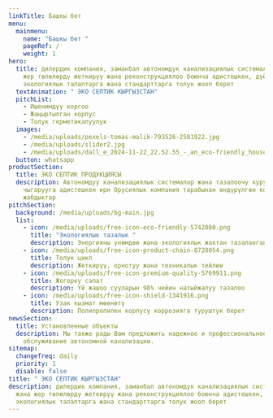 ```yaml
---
linkTitle: Башкы бет
menu:
  mainmenu:
    name: "Башкы бет "
    pageRef: /
    weight: 1
hero:
  title: дилердик компания, заманбап автономдук канализациялык системаларды жана
    жер төлөлөрдү жеткирүү жана реконструкциялоо боюнча адистешкен, дүйнөлүк
    экологиялык талаптарга жана стандарттарга толук жооп берет
  textAnimation: " ЭКО СЕПТИК КЫРГЫЗСТАН"
  pitchList:
    - Ишенимдүү коргоо
    - Жаңыртылган корпус
    - Толук герметикалуулук
  images:
    - /media/uploads/pexels-tomas-malik-793526-2581922.jpg
    - /media/uploads/slider2.jpg
    - /media/uploads/dall_e_2024-11-22_22.52.55_-_an_eco-friendly_house_situated_in_a_green_lush_environment._the_house_is_modern_with_sustainable_architectural_design_featuring_solar_panels_on_the_.webp
  button: whatsapp
productSection:
  title: ЭКО СЕПТИК ПРОДУКЦИЯСЫ
  description: Автономдуу канализациялык системалар жана тазалоочу курулуштарды
    чыгарууга адистешкен ири Орусиялык компания тарабынан өндүрүлгөн кошумча
    жабдыктар
pitchSection:
  background: /media/uploads/bg-main.jpg
  list:
    - icon: /media/uploads/free-icon-eco-friendly-5742080.png
      title: "Экологиялык тазалык "
      description: Энергияны үнөмдөө жана экологиялык жактан тазаланган саркынды суулар
    - icon: /media/uploads/free-icon-product-chain-8728054.png
      title: Толук цикл
      description: Жеткирүү, орнотуу жана техникалык тейлөө
    - icon: /media/uploads/free-icon-premium-quality-5769911.png
      title: Жогорку сапат
      description: Үй жашоо сууларын 98% чейин натыйжалуу тазалоо
    - icon: /media/uploads/free-icon-shield-1341916.png
      title: Узак кызмат мөөнөтү
      description: Полипропилен корпусу коррозияга туруштук берет
newsSection:
  title: Установленные объекты
  description: Мы также рады Вам предложить надежное и профессиональное
    обслуживание автономной канализации.
sitemap:
  changefreq: daily
  priority: 1
  disable: false
title: " ЭКО СЕПТИК КЫРГЫЗСТАН"
description: дилердик компания, заманбап автономдук канализациялык системаларды
  жана жер төлөлөрдү жеткирүү жана реконструкциялоо боюнча адистешкен, дүйнөлүк
  экологиялык талаптарга жана стандарттарга толук жооп берет
---
```


